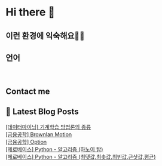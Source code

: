 # Hi there 👋

## 이런 환경에 익숙해요✍🏼

## 언어

<p>
  <img alt="" src= "https://img.shields.io/badge/JavaScript-F7DF1E?style=flat-square&logo=JavaScript&logoColor=white"/> 
  <img alt="" src= "https://img.shields.io/badge/TypeScript-black?logo=typescript&logoColor=blue"/>
</p>

## Contact me

## 📕 Latest Blog Posts

<a href=https://leejaehoon.tistory.com/entry/%EB%8D%B0%EC%9D%B4%ED%84%B0%EB%A7%88%EC%9D%B4%EB%8B%9D>[데이터마이닝] 기계학습 방법론의 종류</a></br><a href=https://leejaehoon.tistory.com/entry/%EA%B8%88%EC%9C%B5%EA%B3%B5%ED%95%99-Brownlan-Motion>[금융공학] Brownlan Motion</a></br><a href=https://leejaehoon.tistory.com/entry/%EA%B8%88%EC%9C%B5%EA%B3%B5%ED%95%99-Option>[금융공학] Option</a></br><a href=https://leejaehoon.tistory.com/entry/%EC%A0%9C%EB%A1%9C%EB%B2%A0%EC%9D%B4%EC%8A%A4-Python-%EC%95%8C%EA%B3%A0%EB%A6%AC%EC%A6%98-%ED%95%98%EB%85%B8%EC%9D%B4-%ED%83%91>[제로베이스] Python - 알고리즘 (하노이 탑)</a></br><a href=https://leejaehoon.tistory.com/entry/%EC%A0%9C%EB%A1%9C%EB%B2%A0%EC%9D%B4%EC%8A%A4-Python-%EC%95%8C%EA%B3%A0%EB%A6%AC%EC%A6%98-%EC%B5%9C%EB%8C%93%EA%B0%92%EC%B5%9C%EC%86%9F%EA%B0%92%EC%B5%9C%EB%B9%88%EA%B0%92%EA%B7%BC%EC%82%BF%EA%B0%92%ED%8F%89%EA%B7%A0>[제로베이스] Python - 알고리즘 (최댓값,최솟값,최빈값,근삿값,평균)</a></br>